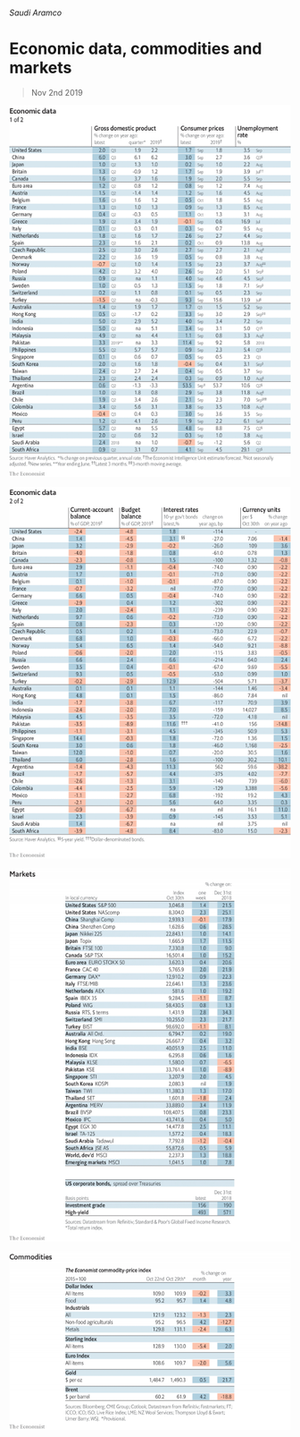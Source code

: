 ###### Saudi Aramco

# Economic data, commodities and markets 

> Nov 2nd 2019 

![image](images/20191102_INT101.png) 

![image](images/20191102_INT102.png) 

![image](images/20191102_INT201.png) 

![image](images/20191102_INT401.png) 

